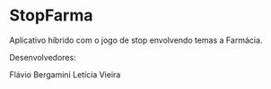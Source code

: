 # StopFarma
Aplicativo híbrido com o jogo de stop envolvendo temas a Farmácia.

Desenvolvedores: 

Flávio Bergamini
Letícia Vieira 
